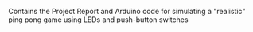 Contains the Project Report and Arduino code for simulating a "realistic" ping pong game using LEDs and push-button switches
